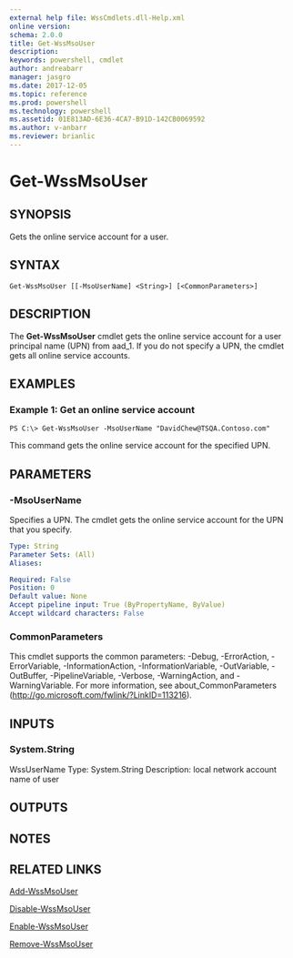 ```yaml
---
external help file: WssCmdlets.dll-Help.xml
online version: 
schema: 2.0.0
title: Get-WssMsoUser
description: 
keywords: powershell, cmdlet
author: andreabarr
manager: jasgro
ms.date: 2017-12-05
ms.topic: reference
ms.prod: powershell
ms.technology: powershell
ms.assetid: 01E813AD-6E36-4CA7-B91D-142CB0069592
ms.author: v-anbarr
ms.reviewer: brianlic
---
```


# Get-WssMsoUser

## SYNOPSIS
Gets the online service account for a user.

## SYNTAX

```
Get-WssMsoUser [[-MsoUserName] <String>] [<CommonParameters>]
```

## DESCRIPTION
The **Get-WssMsoUser** cmdlet gets the online service account for a user principal name (UPN) from aad_1.
If you do not specify a UPN, the cmdlet gets all online service accounts.

## EXAMPLES

### Example 1: Get an online service account
```
PS C:\> Get-WssMsoUser -MsoUserName "DavidChew@TSQA.Contoso.com"
```

This command gets the online service account for the specified UPN.

## PARAMETERS

### -MsoUserName
Specifies a UPN.
The cmdlet gets the online service account for the UPN that you specify.

```yaml
Type: String
Parameter Sets: (All)
Aliases: 

Required: False
Position: 0
Default value: None
Accept pipeline input: True (ByPropertyName, ByValue)
Accept wildcard characters: False
```

### CommonParameters
This cmdlet supports the common parameters: -Debug, -ErrorAction, -ErrorVariable, -InformationAction, -InformationVariable, -OutVariable, -OutBuffer, -PipelineVariable, -Verbose, -WarningAction, and -WarningVariable. For more information, see about_CommonParameters (http://go.microsoft.com/fwlink/?LinkID=113216).

## INPUTS

### System.String
WssUserName
Type: System.String
Description: local network account name of user

## OUTPUTS

## NOTES

## RELATED LINKS

[Add-WssMsoUser](./Add-WssMsoUser.md)

[Disable-WssMsoUser](./Disable-WssMsoUser.md)

[Enable-WssMsoUser](./Enable-WssMsoUser.md)

[Remove-WssMsoUser](./Remove-WssMsoUser.md)

